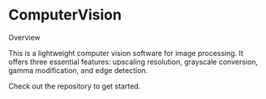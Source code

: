 # ComputerVision


Overview

This is a lightweight computer vision software for image processing. It offers three essential features: upscaling resolution, grayscale conversion, gamma modification, and edge detection. 


Check out the repository to get started.





